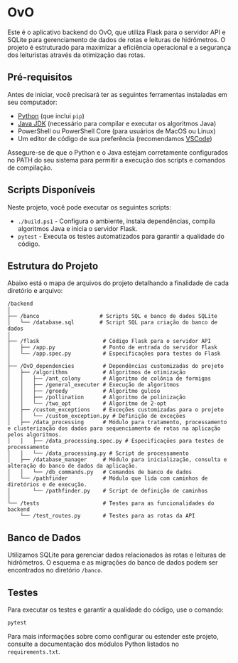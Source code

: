 # OvO

Este é o aplicativo backend do OvO, que utiliza Flask para o servidor API e SQLite para gerenciamento de dados de rotas e leituras de hidrômetros. O projeto é estruturado para maximizar a eficiência operacional e a segurança dos leituristas através da otimização das rotas.

## Pré-requisitos

Antes de iniciar, você precisará ter as seguintes ferramentas instaladas em seu computador:

- [Python](https://www.python.org/downloads/) (que inclui `pip`)
- [Java JDK](https://www.oracle.com/java/technologies/javase-jdk11-downloads.html) (necessário para compilar e executar os algoritmos Java)
- PowerShell ou PowerShell Core (para usuários de MacOS ou Linux)
- Um editor de código de sua preferência (recomendamos [VSCode](https://code.visualstudio.com/))

Assegure-se de que o Python e o Java estejam corretamente configurados no PATH do seu sistema para permitir a execução dos scripts e comandos de compilação.

## Scripts Disponíveis

Neste projeto, você pode executar os seguintes scripts:

- `./build.ps1` - Configura o ambiente, instala dependências, compila algoritmos Java e inicia o servidor Flask.
- `pytest` - Executa os testes automatizados para garantir a qualidade do código.

## Estrutura do Projeto

Abaixo está o mapa de arquivos do projeto detalhando a finalidade de cada diretório e arquivo:

```
/backend
│
├── /banco                   # Scripts SQL e banco de dados SQLite
│   └── /database.sql        # Script SQL para criação do banco de dados
│
├── /flask                    # Código Flask para o servidor API
│   ├── /app.py               # Ponto de entrada do servidor Flask
│   └── /app.spec.py          # Especificações para testes do Flask
│
├── /OvO_dependencies         # Dependências customizadas do projeto
│   ├── /algorithms           # Algoritmos de otimização
│   │   ├── /ant_colony       # Algoritmo de colônia de formigas
│   │   ├── /general_executer # Execução de algoritmos
│   │   ├── /greedy           # Algoritmo guloso
│   │   ├── /pollination      # Algoritmo de polinização
│   │   └── /two_opt          # Algoritmo de 2-opt
│   ├── /custom_exceptions    # Exceções customizadas para o projeto
│   │   └── /custom_exception.py # Definição de exceções
│   ├── /data_processing      # Módulo para tratamento, processamento e clusterização dos dados para sequenciamento de rotas na aplicação pelos algoritmos.
│   │   ├── /data_processing.spec.py # Especificações para testes de processamento
│   │   └── /data_processing.py # Script de processamento
│   ├── /database_manager     # Módulo para inicialização, consulta e alteração do banco de dados da aplicação.
│   │   └── /db_commands.py   # Comandos de banco de dados
│   └── /pathfinder           # Módulo que lida com caminhos de diretórios e de execução.
│       └── /pathfinder.py    # Script de definição de caminhos
│
└── /tests                    # Testes para as funcionalidades do backend
    └── /test_routes.py       # Testes para as rotas da API
```

## Banco de Dados

Utilizamos SQLite para gerenciar dados relacionados às rotas e leituras de hidrômetros. O esquema e as migrações do banco de dados podem ser encontrados no diretório `/banco`.

## Testes

Para executar os testes e garantir a qualidade do código, use o comando:

```bash
pytest
```

Para mais informações sobre como configurar ou estender este projeto, consulte a documentação dos módulos Python listados no `requirements.txt`.
